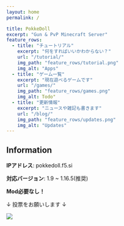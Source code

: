 ```yaml
---
layout: home
permalink: /

title: PokkeDoll
excerpt: "Gun & PvP Minecraft Server"
feature_rows:
  - title: "チュートリアル"
    excerpt: "何をすればいいかわからない？"
    url: "/tutorial/"
    img_path: "feature_rows/tutorial.png"
    img_alt: "Apps"
  - title: "ゲーム一覧"
    excerpt: "現在遊べるゲームです"
    url: "/games/"
    img_path: "feature_rows/games.png"
    img_alt: Todo"
  - title: "更新情報"
    excerpt: "ニュースや雑記も書きます"
    url: "/blog/"
    img_path: "feature_rows/updates.png"
    img_alt: "Updates"
---
```


## Information

**IPアドレス**: pokkedoll.f5.si

**対応バージョン**: 1.9 ~ 1.16.5(推奨)

**Mod必要なし！**

↓ 投票をお願いします ↓

<a href="https://minecraft.jp/servers/yotsugidoor.moe.hm"><img src="https://minecraft.jp/servers/yotsugidoor.moe.hm/banner/1/560x95.png"/></a>